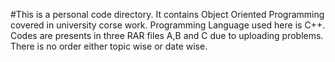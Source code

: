 #This is a personal code directory. It contains Object Oriented Programming covered in university corse work. Programming Language used here is C++.
Codes are presents in three RAR files A,B and C due to uploading problems. There is no order either topic wise or date wise. 
